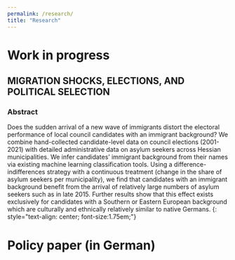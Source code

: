 ```yaml
---
permalink: /research/
title: "Research"
---
```

# Work in progress

## MIGRATION SHOCKS, ELECTIONS, AND POLITICAL SELECTION

### Abstract
Does the sudden arrival of a new wave of immigrants distort the electoral performance of local council candidates with an immigrant background? We combine hand-collected candidate-level data on council elections (2001-2021) with detailed administrative data on asylum seekers across Hessian municipalities. We infer candidates’ immigrant background from their names via existing machine learning classification tools. Using a difference-indifferences strategy with a continuous treatment (change in the share of asylum seekers per municipality), we find that candidates with an immigrant background benefit from the
arrival of relatively large numbers of asylum seekers such as in late 2015. Further results show that this effect exists exclusively for candidates with a Southern or Eastern European background which are culturally and ethnically relatively similar to native Germans. 
{: style="text-align: center; font-size:1.75em;"}

# Policy paper (in German) 
